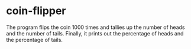 # coin-flipper
The program flips the coin 1000 times and tallies up the number of heads and the number of tails. Finally, it prints out the percentage of heads and the percentage of tails.
